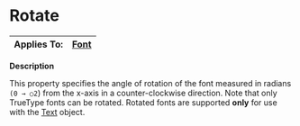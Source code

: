 




<h1 class="heading"><span class="name">Rotate</span></h1>

| Applies To: | [Font](./font.md) |
| --- | ---  |


**Description**


This property specifies the angle of rotation of the font measured in radians `(0 → ○2`) from the x-axis in a counter-clockwise direction. Note that only TrueType fonts can be rotated. Rotated fonts are supported **only** for use with the [Text](./text.md) object.




